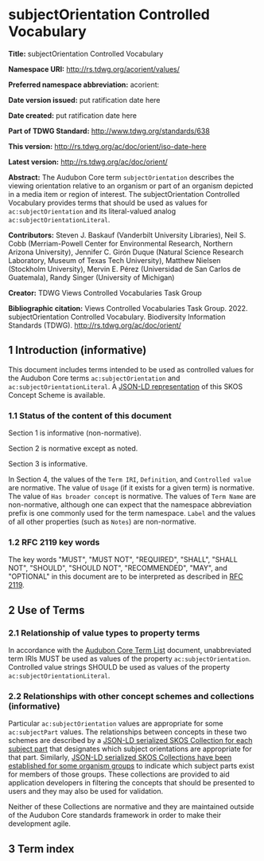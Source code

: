 # subjectOrientation Controlled Vocabulary

**Title:** subjectOrientation Controlled Vocabulary

**Namespace URI:** http://rs.tdwg.org/acorient/values/

**Preferred namespace abbreviation:** acorient:

**Date version issued:** put ratification date here

**Date created:** put ratification date here

**Part of TDWG Standard:** http://www.tdwg.org/standards/638

**This version:** http://rs.tdwg.org/ac/doc/orient/iso-date-here

**Latest version:** http://rs.tdwg.org/ac/doc/orient/

**Abstract:** The Audubon Core term `subjectOrientation` describes the viewing orientation relative to an organism or part of an organism depicted in a media item or region of interest. The subjectOrientation Controlled Vocabulary provides terms that should be used as values for `ac:subjectOrientation` and its literal-valued analog `ac:subjectOrientationLiteral`. 

**Contributors:** Steven J. Baskauf (Vanderbilt University Libraries), Neil S. Cobb (Merriam-Powell Center for Environmental Research, Northern Arizona University), Jennifer C. Girón Duque (Natural Science Research Laboratory, Museum of Texas Tech University), Matthew Nielsen (Stockholm University), Mervin E. Pérez (Universidad de San Carlos de Guatemala), Randy Singer (University of Michigan)

**Creator:** TDWG Views Controlled Vocabularies Task Group

**Bibliographic citation:** Views Controlled Vocabularies Task Group. 2022. subjectOrientation Controlled Vocabulary. Biodiversity Information Standards (TDWG). <http://rs.tdwg.org/ac/doc/orient/>


## 1 Introduction (informative)

This document includes terms intended to be used as controlled values for the Audubon Core terms `ac:subjectOrientation` and `ac:subjectOrientationLiteral`. A [JSON-LD representation](https://tdwg.github.io/rs.tdwg.org/cvJson/acorient.json) of this SKOS Concept Scheme is available.

### 1.1 Status of the content of this document

Section 1 is informative (non-normative).

Section 2 is normative except as noted.

Section 3 is informative.

In Section 4, the values of the `Term IRI`, `Definition`, and `Controlled value` are normative. The value of `Usage` (if it exists for a given term) is normative.  The value of `Has broader concept` is normative. The values of `Term Name` are non-normative, although one can expect that the namespace abbreviation prefix is one commonly used for the term namespace.  `Label` and the values of all other properties (such as `Notes`) are non-normative.

### 1.2 RFC 2119 key words
The key words "MUST", "MUST NOT", "REQUIRED", "SHALL", "SHALL NOT", "SHOULD", "SHOULD NOT", "RECOMMENDED", "MAY", and "OPTIONAL" in this document are to be interpreted as described in [RFC 2119](https://tools.ietf.org/html/rfc2119).

## 2 Use of Terms

### 2.1 Relationship of value types to property terms

In accordance with the [Audubon Core Term List](http://rs.tdwg.org/ac/doc/termlist/) document, unabbreviated term IRIs MUST be used as values of the property `ac:subjectOrientation`. Controlled value strings SHOULD be used as values of the property `ac:subjectOrientationLiteral`.

### 2.2 Relationships with other concept schemes and collections (informative)

Particular `ac:subjectOrientation` values are appropriate for some `ac:subjectPart` values. The relationships between concepts in these two schemes are described by a [JSON-LD serialized SKOS Collection for each subject part](https://tdwg.github.io/rs.tdwg.org/cvJson/acorient_collection.json) that designates which subject orientations are appropriate for that part. Similarly, [JSON-LD serialized SKOS Collections have been established for some organism groups](https://tdwg.github.io/rs.tdwg.org/cvJson/acpart_collection.json) to indicate which subject parts exist for members of those groups. These collections are provided to aid application developers in filtering the concepts that should be presented to users and they may also be used for validation.

Neither of these Collections are normative and they are maintained outside of the Audubon Core standards framework in order to make their development agile.

## 3 Term index
